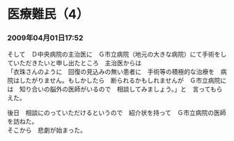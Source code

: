 # 医療難民（4）
### 2009年04月01日17:52

そして　Ｄ中央病院の主治医に　Ｇ市立病院（地元の大きな病院）にて手術をしていただきたいと申し出たところ　主治医からは  
「衣珠さんのように　回復の見込みの無い患者に　手術等の積極的な治療を　病院はしたがりません。もしかしたら　断られるかもしれませんが　Ｇ市立病院には　知り合いの脳外の医師がいるので　相談してみましょう。」と　言ってもらえた。

後日　相談にのっていただけるというので　紹介状を持って　Ｇ市立病院の医師を訪ねた。  
そこから　悲劇が始まった。